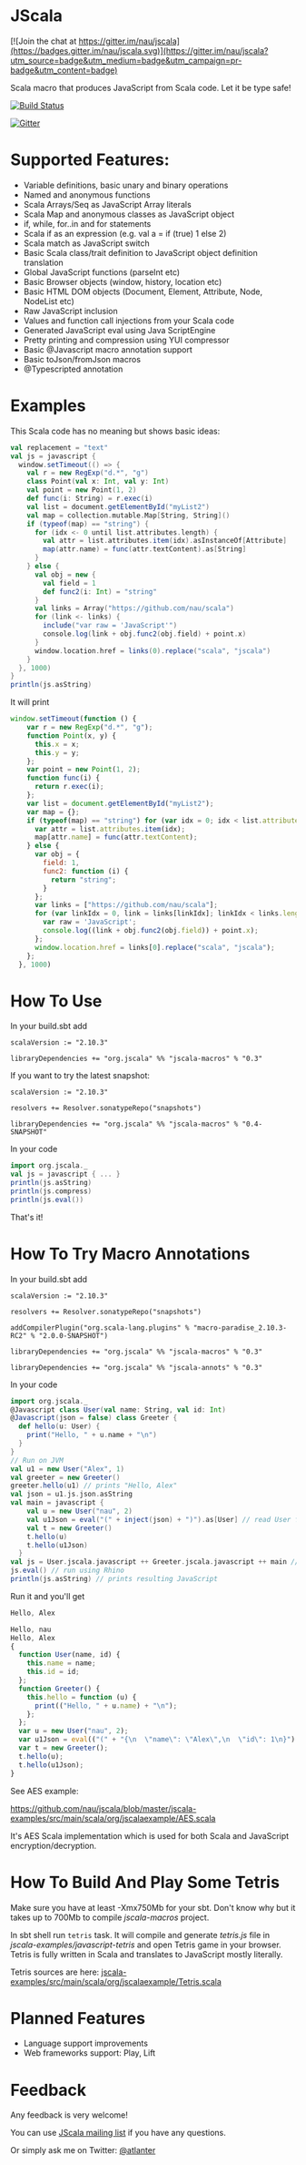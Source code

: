 JScala
======

[![Join the chat at https://gitter.im/nau/jscala](https://badges.gitter.im/nau/jscala.svg)](https://gitter.im/nau/jscala?utm_source=badge&utm_medium=badge&utm_campaign=pr-badge&utm_content=badge)

Scala macro that produces JavaScript from Scala code. Let it be type safe!

[![Build Status](https://secure.travis-ci.org/nau/jscala.png)](http://travis-ci.org/nau/jscala)

[![Gitter](https://badges.gitter.im/nau/jscala.svg)](https://gitter.im/nau/jscala?utm_source=badge&utm_medium=badge&utm_campaign=pr-badge)

Supported Features:
===================
* Variable definitions, basic unary and binary operations
* Named and anonymous functions
* Scala Arrays/Seq as JavaScript Array literals
* Scala Map and anonymous classes as JavaScript object
* if, while, for..in and for statements
* Scala if as an expression (e.g. val a = if (true) 1 else 2)
* Scala match as JavaScript switch
* Basic Scala class/trait definition to JavaScript object definition translation
* Global JavaScript functions (parseInt etc)
* Basic Browser objects (window, history, location etc)
* Basic HTML DOM objects (Document, Element, Attribute, Node, NodeList etc)
* Raw JavaScript inclusion
* Values and function call injections from your Scala code
* Generated JavaScript eval using Java ScriptEngine
* Pretty printing and compression using YUI compressor
* Basic @Javascript macro annotation support
* Basic toJson/fromJson macros
* @Typescripted annotation

Examples
========

This Scala code has no meaning but shows basic ideas:

```scala
val replacement = "text"
val js = javascript {
  window.setTimeout(() => {
    val r = new RegExp("d.*", "g")
    class Point(val x: Int, val y: Int)
    val point = new Point(1, 2)
    def func(i: String) = r.exec(i)
    val list = document.getElementById("myList2")
    val map = collection.mutable.Map[String, String]()
    if (typeof(map) == "string") {
      for (idx <- 0 until list.attributes.length) {
        val attr = list.attributes.item(idx).asInstanceOf[Attribute]
        map(attr.name) = func(attr.textContent).as[String]
      }
    } else {
      val obj = new {
        val field = 1
        def func2(i: Int) = "string"
      }
      val links = Array("https://github.com/nau/scala")
      for (link <- links) {
        include("var raw = 'JavaScript'")
        console.log(link + obj.func2(obj.field) + point.x)
      }
      window.location.href = links(0).replace("scala", "jscala")
    }
  }, 1000)
}
println(js.asString)
```

It will print

```javascript
window.setTimeout(function () {
    var r = new RegExp("d.*", "g");
    function Point(x, y) {
      this.x = x;
      this.y = y;
    };
    var point = new Point(1, 2);
    function func(i) {
      return r.exec(i);
    };
    var list = document.getElementById("myList2");
    var map = {};
    if (typeof(map) == "string") for (var idx = 0; idx < list.attributes.length; ++idx) {
      var attr = list.attributes.item(idx);
      map[attr.name] = func(attr.textContent);
    } else {
      var obj = {
        field: 1,
        func2: function (i) {
          return "string";
        }
      };
      var links = ["https://github.com/nau/scala"];
      for (var linkIdx = 0, link = links[linkIdx]; linkIdx < links.length; link = links[++linkIdx]) {
        var raw = 'JavaScript';
        console.log((link + obj.func2(obj.field)) + point.x);
      };
      window.location.href = links[0].replace("scala", "jscala");
    };
  }, 1000)
```
      
How To Use
==========

In your build.sbt add

    scalaVersion := "2.10.3"

    libraryDependencies += "org.jscala" %% "jscala-macros" % "0.3"
    
If you want to try the latest snapshot:

    scalaVersion := "2.10.3"

    resolvers += Resolver.sonatypeRepo("snapshots")

    libraryDependencies += "org.jscala" %% "jscala-macros" % "0.4-SNAPSHOT"

In your code

```scala
import org.jscala._
val js = javascript { ... }
println(js.asString)
println(js.compress)
println(js.eval())
```
    
That's it!

How To Try Macro Annotations
============================
In your build.sbt add

    scalaVersion := "2.10.3"

    resolvers += Resolver.sonatypeRepo("snapshots")
    
    addCompilerPlugin("org.scala-lang.plugins" % "macro-paradise_2.10.3-RC2" % "2.0.0-SNAPSHOT")

    libraryDependencies += "org.jscala" %% "jscala-macros" % "0.3"
    
    libraryDependencies += "org.jscala" %% "jscala-annots" % "0.3"

In your code

```scala
import org.jscala._
@Javascript class User(val name: String, val id: Int)
@Javascript(json = false) class Greeter {
  def hello(u: User) {
    print("Hello, " + u.name + "\n")
  }
}
// Run on JVM
val u1 = new User("Alex", 1)
val greeter = new Greeter()
greeter.hello(u1) // prints "Hello, Alex"
val json = u1.js.json.asString
val main = javascript {
    val u = new User("nau", 2)
    val u1Json = eval("(" + inject(json) + ")").as[User] // read User from json string generated above
    val t = new Greeter()
    t.hello(u)
    t.hello(u1Json)
  }
val js = User.jscala.javascript ++ Greeter.jscala.javascript ++ main // join classes definitions with main code
js.eval() // run using Rhino
println(js.asString) // prints resulting JavaScript
```

Run it and you'll get

```javascript
Hello, Alex

Hello, nau
Hello, Alex
{
  function User(name, id) {
    this.name = name;
    this.id = id;
  };
  function Greeter() {
    this.hello = function (u) {
      print(("Hello, " + u.name) + "\n");
    };
  };
  var u = new User("nau", 2);
  var u1Json = eval(("(" + "{\n  \"name\": \"Alex\",\n  \"id\": 1\n}") + ")");
  var t = new Greeter();
  t.hello(u);
  t.hello(u1Json);
}
```

See AES example:

https://github.com/nau/jscala/blob/master/jscala-examples/src/main/scala/org/jscalaexample/AES.scala

It's AES Scala implementation which is used for both Scala and JavaScript encryption/decryption.


How To Build And Play Some Tetris
=================================

Make sure you have at least -Xmx750Mb for your sbt. 
Don't know why but it takes up to 700Mb to compile _jscala-macros_ project.

In sbt shell run `tetris` task. 
It will compile and generate _tetris.js_ file in _jscala-examples/javascript-tetris_ and open Tetris game in your browser.
Tetris is fully written in Scala and translates to JavaScript mostly literally. 

Tetris sources are here: [jscala-examples/src/main/scala/org/jscalaexample/Tetris.scala](https://github.com/nau/jscala/blob/master/jscala-examples/src/main/scala/org/jscalaexample/Tetris.scala)

Planned Features
================

* Language support improvements
* Web frameworks support: Play, Lift

Feedback
========

Any feedback is very welcome!

You can use [JScala mailing list](https://groups.google.com/forum/#!forum/jscala-user) if you have any questions.

Or simply ask me on Twitter: [@atlanter](https://twitter.com/atlanter)
